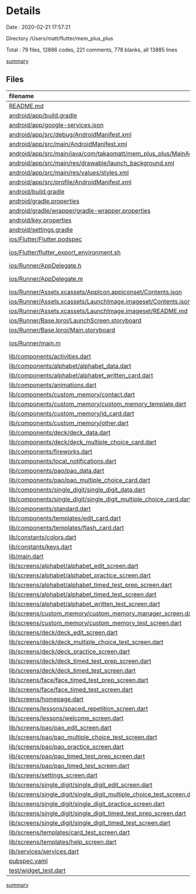 # Details

Date : 2020-02-21 17:57:21

Directory /Users/matt/flutter/mem_plus_plus

Total : 79 files,  12886 codes, 221 comments, 778 blanks, all 13885 lines

[summary](results.md)

## Files
| filename | language | code | comment | blank | total |
| :--- | :--- | ---: | ---: | ---: | ---: |
| [README.md](/README.md) | Markdown | 10 | 0 | 7 | 17 |
| [android/app/build.gradle](/android/app/build.gradle) | Groovy | 65 | 3 | 13 | 81 |
| [android/app/google-services.json](/android/app/google-services.json) | JSON | 48 | 0 | 0 | 48 |
| [android/app/src/debug/AndroidManifest.xml](/android/app/src/debug/AndroidManifest.xml) | XML | 4 | 3 | 1 | 8 |
| [android/app/src/main/AndroidManifest.xml](/android/app/src/main/AndroidManifest.xml) | XML | 31 | 9 | 6 | 46 |
| [android/app/src/main/java/com/takaomatt/mem_plus_plus/MainActivity.java](/android/app/src/main/java/com/takaomatt/mem_plus_plus/MainActivity.java) | Java | 11 | 0 | 3 | 14 |
| [android/app/src/main/res/drawable/launch_background.xml](/android/app/src/main/res/drawable/launch_background.xml) | XML | 4 | 7 | 2 | 13 |
| [android/app/src/main/res/values/styles.xml](/android/app/src/main/res/values/styles.xml) | XML | 6 | 2 | 1 | 9 |
| [android/app/src/profile/AndroidManifest.xml](/android/app/src/profile/AndroidManifest.xml) | XML | 4 | 3 | 1 | 8 |
| [android/build.gradle](/android/build.gradle) | Groovy | 30 | 0 | 5 | 35 |
| [android/gradle.properties](/android/gradle.properties) | Properties | 4 | 0 | 2 | 6 |
| [android/gradle/wrapper/gradle-wrapper.properties](/android/gradle/wrapper/gradle-wrapper.properties) | Properties | 5 | 1 | 1 | 7 |
| [android/key.properties](/android/key.properties) | Properties | 4 | 0 | 1 | 5 |
| [android/settings.gradle](/android/settings.gradle) | Groovy | 12 | 0 | 4 | 16 |
| [ios/Flutter/Flutter.podspec](/ios/Flutter/Flutter.podspec) | Ruby | 14 | 3 | 2 | 19 |
| [ios/Flutter/flutter_export_environment.sh](/ios/Flutter/flutter_export_environment.sh) | Shell Script | 9 | 2 | 1 | 12 |
| [ios/Runner/AppDelegate.h](/ios/Runner/AppDelegate.h) | C++ | 4 | 0 | 3 | 7 |
| [ios/Runner/AppDelegate.m](/ios/Runner/AppDelegate.m) | Objective-C | 12 | 1 | 4 | 17 |
| [ios/Runner/Assets.xcassets/AppIcon.appiconset/Contents.json](/ios/Runner/Assets.xcassets/AppIcon.appiconset/Contents.json) | JSON | 122 | 0 | 1 | 123 |
| [ios/Runner/Assets.xcassets/LaunchImage.imageset/Contents.json](/ios/Runner/Assets.xcassets/LaunchImage.imageset/Contents.json) | JSON | 23 | 0 | 1 | 24 |
| [ios/Runner/Assets.xcassets/LaunchImage.imageset/README.md](/ios/Runner/Assets.xcassets/LaunchImage.imageset/README.md) | Markdown | 3 | 0 | 2 | 5 |
| [ios/Runner/Base.lproj/LaunchScreen.storyboard](/ios/Runner/Base.lproj/LaunchScreen.storyboard) | XML | 36 | 1 | 1 | 38 |
| [ios/Runner/Base.lproj/Main.storyboard](/ios/Runner/Base.lproj/Main.storyboard) | XML | 25 | 1 | 1 | 27 |
| [ios/Runner/main.m](/ios/Runner/main.m) | Objective-C | 8 | 0 | 2 | 10 |
| [lib/components/activities.dart](/lib/components/activities.dart) | Dart | 84 | 2 | 9 | 95 |
| [lib/components/alphabet/alphabet_data.dart](/lib/components/alphabet/alphabet_data.dart) | Dart | 101 | 0 | 6 | 107 |
| [lib/components/alphabet/alphabet_written_card.dart](/lib/components/alphabet/alphabet_written_card.dart) | Dart | 131 | 0 | 11 | 142 |
| [lib/components/animations.dart](/lib/components/animations.dart) | Dart | 86 | 0 | 9 | 95 |
| [lib/components/custom_memory/contact.dart](/lib/components/custom_memory/contact.dart) | Dart | 74 | 0 | 9 | 83 |
| [lib/components/custom_memory/custom_memory_template.dart](/lib/components/custom_memory/custom_memory_template.dart) | Dart | 273 | 4 | 13 | 290 |
| [lib/components/custom_memory/id_card.dart](/lib/components/custom_memory/id_card.dart) | Dart | 65 | 1 | 9 | 75 |
| [lib/components/custom_memory/other.dart](/lib/components/custom_memory/other.dart) | Dart | 71 | 1 | 11 | 83 |
| [lib/components/deck/deck_data.dart](/lib/components/deck/deck_data.dart) | Dart | 316 | 0 | 9 | 325 |
| [lib/components/deck/deck_multiple_choice_card.dart](/lib/components/deck/deck_multiple_choice_card.dart) | Dart | 292 | 0 | 14 | 306 |
| [lib/components/fireworks.dart](/lib/components/fireworks.dart) | Dart | 95 | 17 | 18 | 130 |
| [lib/components/local_notifications.dart](/lib/components/local_notifications.dart) | Dart | 69 | 3 | 14 | 86 |
| [lib/components/pao/pao_data.dart](/lib/components/pao/pao_data.dart) | Dart | 337 | 0 | 7 | 344 |
| [lib/components/pao/pao_multiple_choice_card.dart](/lib/components/pao/pao_multiple_choice_card.dart) | Dart | 239 | 0 | 14 | 253 |
| [lib/components/single_digit/single_digit_data.dart](/lib/components/single_digit/single_digit_data.dart) | Dart | 53 | 0 | 7 | 60 |
| [lib/components/single_digit/single_digit_multiple_choice_card.dart](/lib/components/single_digit/single_digit_multiple_choice_card.dart) | Dart | 213 | 3 | 11 | 227 |
| [lib/components/standard.dart](/lib/components/standard.dart) | Dart | 199 | 2 | 12 | 213 |
| [lib/components/templates/edit_card.dart](/lib/components/templates/edit_card.dart) | Dart | 285 | 1 | 14 | 300 |
| [lib/components/templates/flash_card.dart](/lib/components/templates/flash_card.dart) | Dart | 280 | 3 | 14 | 297 |
| [lib/constants/colors.dart](/lib/constants/colors.dart) | Dart | 28 | 0 | 10 | 38 |
| [lib/constants/keys.dart](/lib/constants/keys.dart) | Dart | 1,619 | 11 | 17 | 1,647 |
| [lib/main.dart](/lib/main.dart) | Dart | 59 | 5 | 12 | 76 |
| [lib/screens/alphabet/alphabet_edit_screen.dart](/lib/screens/alphabet/alphabet_edit_screen.dart) | Dart | 127 | 3 | 12 | 142 |
| [lib/screens/alphabet/alphabet_practice_screen.dart](/lib/screens/alphabet/alphabet_practice_screen.dart) | Dart | 130 | 0 | 12 | 142 |
| [lib/screens/alphabet/alphabet_timed_test_prep_screen.dart](/lib/screens/alphabet/alphabet_timed_test_prep_screen.dart) | Dart | 329 | 3 | 10 | 342 |
| [lib/screens/alphabet/alphabet_timed_test_screen.dart](/lib/screens/alphabet/alphabet_timed_test_screen.dart) | Dart | 247 | 2 | 12 | 261 |
| [lib/screens/alphabet/alphabet_written_test_screen.dart](/lib/screens/alphabet/alphabet_written_test_screen.dart) | Dart | 144 | 2 | 12 | 158 |
| [lib/screens/custom_memory/custom_memory_manager_screen.dart](/lib/screens/custom_memory/custom_memory_manager_screen.dart) | Dart | 528 | 1 | 32 | 561 |
| [lib/screens/custom_memory/custom_memory_test_screen.dart](/lib/screens/custom_memory/custom_memory_test_screen.dart) | Dart | 424 | 2 | 20 | 446 |
| [lib/screens/deck/deck_edit_screen.dart](/lib/screens/deck/deck_edit_screen.dart) | Dart | 311 | 2 | 19 | 332 |
| [lib/screens/deck/deck_multiple_choice_test_screen.dart](/lib/screens/deck/deck_multiple_choice_test_screen.dart) | Dart | 143 | 2 | 13 | 158 |
| [lib/screens/deck/deck_practice_screen.dart](/lib/screens/deck/deck_practice_screen.dart) | Dart | 131 | 1 | 13 | 145 |
| [lib/screens/deck/deck_timed_test_prep_screen.dart](/lib/screens/deck/deck_timed_test_prep_screen.dart) | Dart | 339 | 1 | 13 | 353 |
| [lib/screens/deck/deck_timed_test_screen.dart](/lib/screens/deck/deck_timed_test_screen.dart) | Dart | 340 | 3 | 12 | 355 |
| [lib/screens/face/face_timed_test_prep_screen.dart](/lib/screens/face/face_timed_test_prep_screen.dart) | Dart | 231 | 1 | 11 | 243 |
| [lib/screens/face/face_timed_test_screen.dart](/lib/screens/face/face_timed_test_screen.dart) | Dart | 298 | 3 | 12 | 313 |
| [lib/screens/homepage.dart](/lib/screens/homepage.dart) | Dart | 605 | 62 | 40 | 707 |
| [lib/screens/lessons/spaced_repetition_screen.dart](/lib/screens/lessons/spaced_repetition_screen.dart) | Dart | 0 | 0 | 1 | 1 |
| [lib/screens/lessons/welcome_screen.dart](/lib/screens/lessons/welcome_screen.dart) | Dart | 296 | 5 | 13 | 314 |
| [lib/screens/pao/pao_edit_screen.dart](/lib/screens/pao/pao_edit_screen.dart) | Dart | 332 | 3 | 19 | 354 |
| [lib/screens/pao/pao_multiple_choice_test_screen.dart](/lib/screens/pao/pao_multiple_choice_test_screen.dart) | Dart | 143 | 2 | 13 | 158 |
| [lib/screens/pao/pao_practice_screen.dart](/lib/screens/pao/pao_practice_screen.dart) | Dart | 131 | 1 | 13 | 145 |
| [lib/screens/pao/pao_timed_test_prep_screen.dart](/lib/screens/pao/pao_timed_test_prep_screen.dart) | Dart | 334 | 3 | 13 | 350 |
| [lib/screens/pao/pao_timed_test_screen.dart](/lib/screens/pao/pao_timed_test_screen.dart) | Dart | 254 | 2 | 12 | 268 |
| [lib/screens/settings_screen.dart](/lib/screens/settings_screen.dart) | Dart | 105 | 0 | 10 | 115 |
| [lib/screens/single_digit/single_digit_edit_screen.dart](/lib/screens/single_digit/single_digit_edit_screen.dart) | Dart | 143 | 3 | 14 | 160 |
| [lib/screens/single_digit/single_digit_multiple_choice_test_screen.dart](/lib/screens/single_digit/single_digit_multiple_choice_test_screen.dart) | Dart | 150 | 2 | 12 | 164 |
| [lib/screens/single_digit/single_digit_practice_screen.dart](/lib/screens/single_digit/single_digit_practice_screen.dart) | Dart | 134 | 0 | 14 | 148 |
| [lib/screens/single_digit/single_digit_timed_test_prep_screen.dart](/lib/screens/single_digit/single_digit_timed_test_prep_screen.dart) | Dart | 220 | 3 | 12 | 235 |
| [lib/screens/single_digit/single_digit_timed_test_screen.dart](/lib/screens/single_digit/single_digit_timed_test_screen.dart) | Dart | 207 | 2 | 12 | 221 |
| [lib/screens/templates/card_test_screen.dart](/lib/screens/templates/card_test_screen.dart) | Dart | 87 | 0 | 8 | 95 |
| [lib/screens/templates/help_screen.dart](/lib/screens/templates/help_screen.dart) | Dart | 210 | 1 | 16 | 227 |
| [lib/services/services.dart](/lib/services/services.dart) | Dart | 274 | 7 | 25 | 306 |
| [pubspec.yaml](/pubspec.yaml) | YAML | 62 | 0 | 6 | 68 |
| [test/widget_test.dart](/test/widget_test.dart) | Dart | 14 | 10 | 7 | 31 |

[summary](results.md)